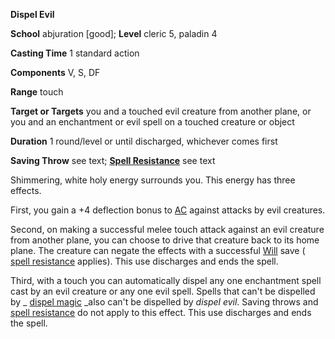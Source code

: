  **Dispel Evil**

**School** abjuration [good]; **Level** cleric 5, paladin 4

**Casting Time** 1 standard action

**Components** V, S, DF

**Range** touch

**Target or Targets** you and a touched evil creature from another plane, or you and an enchantment or evil spell on a touched creature or object

**Duration** 1 round/level or until discharged, whichever comes first

**Saving Throw** see text; **[Spell Resistance](../glossary.md#_spell-resistance)** see text

Shimmering, white holy energy surrounds you. This energy has three effects.

First, you gain a +4 deflection bonus to [AC](../combat.md#_armor-class) against attacks by evil creatures.

Second, on making a successful melee touch attack against an evil creature from another plane, you can choose to drive that creature back to its home plane. The creature can negate the effects with a successful [Will](../combat.md#_will) save ( [spell resistance](../glossary.md#_spell-resistance) applies). This use discharges and ends the spell.

Third, with a touch you can automatically dispel any one enchantment spell cast by an evil creature or any one evil spell. Spells that can't be dispelled by _ [dispel magic](dispelMagic.md#_dispel-magic) _also can't be dispelled by _dispel evil_. Saving throws and [spell resistance](../glossary.md#_spell-resistance) do not apply to this effect. This use discharges and ends the spell.

